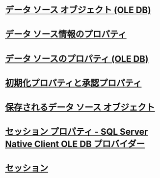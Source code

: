 # [データ ソース オブジェクト (OLE DB)](data-source-objects-ole-db.md)
# [データ ソース情報のプロパティ](data-source-information-properties.md)
# [データ ソースのプロパティ (OLE DB)](data-source-properties-ole-db.md)
# [初期化プロパティと承認プロパティ](initialization-and-authorization-properties.md)
# [保存されるデータ ソース オブジェクト](persisted-data-source-objects.md)
# [セッション プロパティ - SQL Server Native Client OLE DB プロバイダー](session-properties-sql-server-native-client-ole-db-provider.md)
# [セッション](sessions.md)
